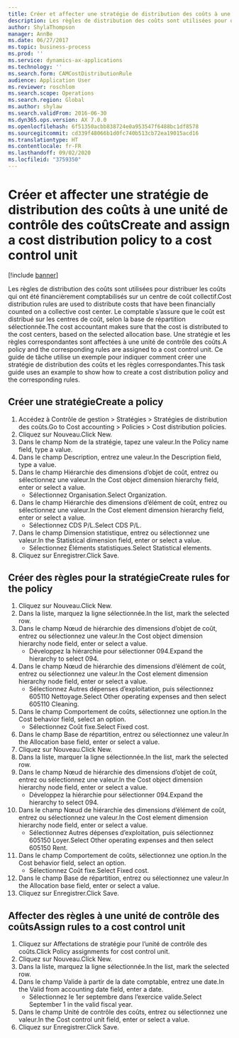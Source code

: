 ```yaml
---
title: Créer et affecter une stratégie de distribution des coûts à une unité de contrôle des coûts
description: Les règles de distribution des coûts sont utilisées pour distribuer les coûts qui ont été financièrement comptabilisés sur un centre de coût collectif.
author: ShylaThompson
manager: AnnBe
ms.date: 06/27/2017
ms.topic: business-process
ms.prod: ''
ms.service: dynamics-ax-applications
ms.technology: ''
ms.search.form: CAMCostDistributionRule
audience: Application User
ms.reviewer: roschlom
ms.search.scope: Operations
ms.search.region: Global
ms.author: shylaw
ms.search.validFrom: 2016-06-30
ms.dyn365.ops.version: AX 7.0.0
ms.openlocfilehash: 6f51350acbb838724e0a953547f6488bc1df8578
ms.sourcegitcommit: cd339f48066b1d0fc740b513cb72ea19015acd16
ms.translationtype: HT
ms.contentlocale: fr-FR
ms.lasthandoff: 09/02/2020
ms.locfileid: "3759350"
---
```

# <a name="create-and-assign-a-cost-distribution-policy-to-a-cost-control-unit"></a><span data-ttu-id="d9cbf-103">Créer et affecter une stratégie de distribution des coûts à une unité de contrôle des coûts</span><span class="sxs-lookup"><span data-stu-id="d9cbf-103">Create and assign a cost distribution policy to a cost control unit</span></span>

[!include [banner](../../includes/banner.md)]

<span data-ttu-id="d9cbf-104">Les règles de distribution des coûts sont utilisées pour distribuer les coûts qui ont été financièrement comptabilisés sur un centre de coût collectif.</span><span class="sxs-lookup"><span data-stu-id="d9cbf-104">Cost distribution rules are used to distribute costs that have been financially counted on a collective cost center.</span></span> <span data-ttu-id="d9cbf-105">Le comptable s’assure que le coût est distribué sur les centres de coût, selon la base de répartition sélectionnée.</span><span class="sxs-lookup"><span data-stu-id="d9cbf-105">The cost accountant makes sure that the cost is distributed to the cost centers, based on the selected allocation base.</span></span> <span data-ttu-id="d9cbf-106">Une stratégie et les règles correspondantes sont affectées à une unité de contrôle des coûts.</span><span class="sxs-lookup"><span data-stu-id="d9cbf-106">A policy and the corresponding rules are assigned to a cost control unit.</span></span> <span data-ttu-id="d9cbf-107">Ce guide de tâche utilise un exemple pour indiquer comment créer une stratégie de distribution des coûts et les règles correspondantes.</span><span class="sxs-lookup"><span data-stu-id="d9cbf-107">This task guide uses an example to show how to create a cost distribution policy and the corresponding rules.</span></span>


## <a name="create-a-policy"></a><span data-ttu-id="d9cbf-108">Créer une stratégie</span><span class="sxs-lookup"><span data-stu-id="d9cbf-108">Create a policy</span></span>
1. <span data-ttu-id="d9cbf-109">Accédez à Contrôle de gestion > Stratégies > Stratégies de distribution des coûts.</span><span class="sxs-lookup"><span data-stu-id="d9cbf-109">Go to Cost accounting > Policies > Cost distribution policies.</span></span>
2. <span data-ttu-id="d9cbf-110">Cliquez sur Nouveau.</span><span class="sxs-lookup"><span data-stu-id="d9cbf-110">Click New.</span></span>
3. <span data-ttu-id="d9cbf-111">Dans le champ Nom de la stratégie, tapez une valeur.</span><span class="sxs-lookup"><span data-stu-id="d9cbf-111">In the Policy name field, type a value.</span></span>
4. <span data-ttu-id="d9cbf-112">Dans le champ Description, entrez une valeur.</span><span class="sxs-lookup"><span data-stu-id="d9cbf-112">In the Description field, type a value.</span></span>
5. <span data-ttu-id="d9cbf-113">Dans le champ Hiérarchie des dimensions d’objet de coût, entrez ou sélectionnez une valeur.</span><span class="sxs-lookup"><span data-stu-id="d9cbf-113">In the Cost object dimension hierarchy field, enter or select a value.</span></span>
    * <span data-ttu-id="d9cbf-114">Sélectionnez Organisation.</span><span class="sxs-lookup"><span data-stu-id="d9cbf-114">Select Organization.</span></span>  
6. <span data-ttu-id="d9cbf-115">Dans le champ Hiérarchie des dimensions d’élément de coût, entrez ou sélectionnez une valeur.</span><span class="sxs-lookup"><span data-stu-id="d9cbf-115">In the Cost element dimension hierarchy field, enter or select a value.</span></span>
    * <span data-ttu-id="d9cbf-116">Sélectionnez CDS P/L.</span><span class="sxs-lookup"><span data-stu-id="d9cbf-116">Select CDS P/L.</span></span>  
7. <span data-ttu-id="d9cbf-117">Dans le champ Dimension statistique, entrez ou sélectionnez une valeur.</span><span class="sxs-lookup"><span data-stu-id="d9cbf-117">In the Statistical dimension field, enter or select a value.</span></span>
    * <span data-ttu-id="d9cbf-118">Sélectionnez Éléments statistiques.</span><span class="sxs-lookup"><span data-stu-id="d9cbf-118">Select Statistical elements.</span></span>  
8. <span data-ttu-id="d9cbf-119">Cliquez sur Enregistrer.</span><span class="sxs-lookup"><span data-stu-id="d9cbf-119">Click Save.</span></span>

## <a name="create-rules-for-the-policy"></a><span data-ttu-id="d9cbf-120">Créer des règles pour la stratégie</span><span class="sxs-lookup"><span data-stu-id="d9cbf-120">Create rules for the policy</span></span>
1. <span data-ttu-id="d9cbf-121">Cliquez sur Nouveau.</span><span class="sxs-lookup"><span data-stu-id="d9cbf-121">Click New.</span></span>
2. <span data-ttu-id="d9cbf-122">Dans la liste, marquez la ligne sélectionnée.</span><span class="sxs-lookup"><span data-stu-id="d9cbf-122">In the list, mark the selected row.</span></span>
3. <span data-ttu-id="d9cbf-123">Dans le champ Nœud de hiérarchie des dimensions d’objet de coût, entrez ou sélectionnez une valeur.</span><span class="sxs-lookup"><span data-stu-id="d9cbf-123">In the Cost object dimension hierarchy node field, enter or select a value.</span></span>
    * <span data-ttu-id="d9cbf-124">Développez la hiérarchie pour sélectionner 094.</span><span class="sxs-lookup"><span data-stu-id="d9cbf-124">Expand the hierarchy to select 094.</span></span>  
4. <span data-ttu-id="d9cbf-125">Dans le champ Nœud de hiérarchie des dimensions d’élément de coût, entrez ou sélectionnez une valeur.</span><span class="sxs-lookup"><span data-stu-id="d9cbf-125">In the Cost element dimension hierarchy node field, enter or select a value.</span></span>
    * <span data-ttu-id="d9cbf-126">Sélectionnez Autres dépenses d’exploitation, puis sélectionnez 605110 Nettoyage.</span><span class="sxs-lookup"><span data-stu-id="d9cbf-126">Select Other operating expenses and then select 605110 Cleaning.</span></span>  
5. <span data-ttu-id="d9cbf-127">Dans le champ Comportement de coûts, sélectionnez une option.</span><span class="sxs-lookup"><span data-stu-id="d9cbf-127">In the Cost behavior field, select an option.</span></span>
    * <span data-ttu-id="d9cbf-128">Sélectionnez Coût fixe.</span><span class="sxs-lookup"><span data-stu-id="d9cbf-128">Select Fixed cost.</span></span>  
6. <span data-ttu-id="d9cbf-129">Dans le champ Base de répartition, entrez ou sélectionnez une valeur.</span><span class="sxs-lookup"><span data-stu-id="d9cbf-129">In the Allocation base field, enter or select a value.</span></span>
7. <span data-ttu-id="d9cbf-130">Cliquez sur Nouveau.</span><span class="sxs-lookup"><span data-stu-id="d9cbf-130">Click New.</span></span>
8. <span data-ttu-id="d9cbf-131">Dans la liste, marquer la ligne sélectionnée.</span><span class="sxs-lookup"><span data-stu-id="d9cbf-131">In the list, mark the selected row.</span></span>
9. <span data-ttu-id="d9cbf-132">Dans le champ Nœud de hiérarchie des dimensions d’objet de coût, entrez ou sélectionnez une valeur.</span><span class="sxs-lookup"><span data-stu-id="d9cbf-132">In the Cost object dimension hierarchy node field, enter or select a value.</span></span>
    * <span data-ttu-id="d9cbf-133">Développez la hiérarchie pour sélectionner 094.</span><span class="sxs-lookup"><span data-stu-id="d9cbf-133">Expand the hierarchy to select 094.</span></span>  
10. <span data-ttu-id="d9cbf-134">Dans le champ Nœud de hiérarchie des dimensions d’élément de coût, entrez ou sélectionnez une valeur.</span><span class="sxs-lookup"><span data-stu-id="d9cbf-134">In the Cost element dimension hierarchy node field, enter or select a value.</span></span>
    * <span data-ttu-id="d9cbf-135">Sélectionnez Autres dépenses d’exploitation, puis sélectionnez 605150 Loyer.</span><span class="sxs-lookup"><span data-stu-id="d9cbf-135">Select Other operating expenses and then select 605150 Rent.</span></span>  
11. <span data-ttu-id="d9cbf-136">Dans le champ Comportement de coûts, sélectionnez une option.</span><span class="sxs-lookup"><span data-stu-id="d9cbf-136">In the Cost behavior field, select an option.</span></span>
    * <span data-ttu-id="d9cbf-137">Sélectionnez Coût fixe.</span><span class="sxs-lookup"><span data-stu-id="d9cbf-137">Select Fixed cost.</span></span>  
12. <span data-ttu-id="d9cbf-138">Dans le champ Base de répartition, entrez ou sélectionnez une valeur.</span><span class="sxs-lookup"><span data-stu-id="d9cbf-138">In the Allocation base field, enter or select a value.</span></span>
13. <span data-ttu-id="d9cbf-139">Cliquez sur Enregistrer.</span><span class="sxs-lookup"><span data-stu-id="d9cbf-139">Click Save.</span></span>

## <a name="assign-rules-to-a-cost-control-unit"></a><span data-ttu-id="d9cbf-140">Affecter des règles à une unité de contrôle des coûts</span><span class="sxs-lookup"><span data-stu-id="d9cbf-140">Assign rules to a cost control unit</span></span>
1. <span data-ttu-id="d9cbf-141">Cliquez sur Affectations de stratégie pour l’unité de contrôle des coûts.</span><span class="sxs-lookup"><span data-stu-id="d9cbf-141">Click Policy assignments for cost control unit.</span></span>
2. <span data-ttu-id="d9cbf-142">Cliquez sur Nouveau.</span><span class="sxs-lookup"><span data-stu-id="d9cbf-142">Click New.</span></span>
3. <span data-ttu-id="d9cbf-143">Dans la liste, marquez la ligne sélectionnée.</span><span class="sxs-lookup"><span data-stu-id="d9cbf-143">In the list, mark the selected row.</span></span>
4. <span data-ttu-id="d9cbf-144">Dans le champ Valide à partir de la date comptable, entrez une date.</span><span class="sxs-lookup"><span data-stu-id="d9cbf-144">In the Valid from accounting date field, enter a date.</span></span>
    * <span data-ttu-id="d9cbf-145">Sélectionnez le 1er septembre dans l’exercice valide.</span><span class="sxs-lookup"><span data-stu-id="d9cbf-145">Select September 1 in the valid fiscal year.</span></span>  
5. <span data-ttu-id="d9cbf-146">Dans le champ Unité de contrôle des coûts, entrez ou sélectionnez une valeur.</span><span class="sxs-lookup"><span data-stu-id="d9cbf-146">In the Cost control unit field, enter or select a value.</span></span>
6. <span data-ttu-id="d9cbf-147">Cliquez sur Enregistrer.</span><span class="sxs-lookup"><span data-stu-id="d9cbf-147">Click Save.</span></span>

